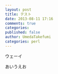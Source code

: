 ```yaml
---
layout: post
title: テスト
date: 2013-08-11 17:16
comments: true
categories: 
published: false
author: UmedaTakefumi
categories: perl
---
```


ウェーイ


あいうえお

